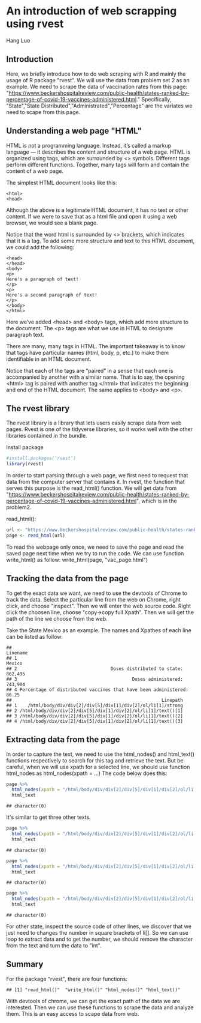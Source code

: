 # An introduction of web scrapping using rvest

Hang Luo




## Introduction
Here, we briefly introduce how to do web scraping with R and mainly the usage of R package "rvest". We will use the data from problem set 2 as an example. We need to scrape the data of vaccination rates from this page: "https://www.beckershospitalreview.com/public-health/states-ranked-by-percentage-of-covid-19-vaccines-administered.html." Specifically, "State","State Distributed","Administrated","Percentage" are the variates we need to scape from this page.

## Understanding a web page "HTML"

HTML is not a programming language. Instead, it’s called a markup language — it describes the content and structure of a web page. HTML is organized using tags, which are surrounded by <> symbols. Different tags perform different functions. Together, many tags will form and contain the content of a web page.

The simplest HTML document looks like this:

```{}
<html>
<head>
```

Although the above is a legitimate HTML document, it has no text or other content. If we were to save that as a html file and open it using a web browser, we would see a blank page.

Notice that the word html is surrounded by <> brackets, which indicates that it is a tag. To add some more structure and text to this HTML document, we could add the following:

```{}
<head>
</head>
<body>
<p>
Here's a paragraph of text!
</p>
<p>
Here's a second paragraph of text!
</p>
</body>
</html>
```

Here we’ve added \<head> and \<body> tags, which add more structure to the document. The \<p> tags are what we use in HTML to designate paragraph text.

There are many, many tags in HTML. The important takeaway is to know that tags have particular names (html, body, p, etc.) to make them identifiable in an HTML document.

Notice that each of the tags are “paired” in a sense that each one is accompanied by another with a similar name. That is to say, the opening \<html> tag is paired with another tag \</html> that indicates the beginning and end of the HTML document. The same applies to \<body> and \<p>.


## The rvest library

The rvest library is a library that lets users easily scrape data from web pages. Rvest is one of the tidyverse libraries, so it works well with the other libraries contained in the bundle. 

Install package

```r
#install.packages('rvest')
library(rvest)
```

In order to start parsing through a web page, we first need to request that data from the computer server that contains it. In rvest, the function that serves this purpose is the read_html() function. 
We will get data from "https://www.beckershospitalreview.com/public-health/states-ranked-by-percentage-of-covid-19-vaccines-administered.html", which is in the problem2.

read_html():

```r
url <- "https://www.beckershospitalreview.com/public-health/states-ranked-by-percentage-of-covid-19-vaccines-administered.html"
page <- read_html(url)
```

To read the webpage only once, we need to save the page and read the saved page next time when we try to run the code. We can use function write_html() as follow:
write_html(page, "vac_page.html")

## Tracking the data from the page

To get the exact data we want, we need to use the devtools of Chrome to track the data. Select the particular line from the web on Chrome, right click, and choose "inspect". Then we will enter the web source code. Right click the choosen line, choose "copy->copy full Xpath". Then we will get the path of the line we choose from the web.

Take the State Mexico as an example. The names and Xpathes of each line can be listed as follow:  


```
##                                                                Linename
## 1                                                                Mexico
## 2                                   Doses distributed to state: 862,495
## 3                                           Doses administered: 743,904
## 4 Percentage of distributed vaccines that have been administered: 86.25
##                                                        Linepath
## 1    /html/body/div/div[2]/div[5]/div[1]/div[2]/ol/li[1]/strong
## 2 /html/body/div/div[2]/div[5]/div[1]/div[2]/ol/li[1]/text()[1]
## 3 /html/body/div/div[2]/div[5]/div[1]/div[2]/ol/li[1]/text()[2]
## 4 /html/body/div/div[2]/div[5]/div[1]/div[2]/ol/li[1]/text()[3]
```

## Extracting data from the page

In order to capture the text, we need to use the html_nodes() and html_text() functions respectively to search for this tag and retrieve the text. But be careful, when we will use xpath for a selected line, we should use function html_nodes as html_nodes(xpath = ...) The code below does this:


```r
page %>%
  html_nodes(xpath = "/html/body/div/div[2]/div[5]/div[1]/div[2]/ol/li[1]/strong") %>%
  html_text
```

```
## character(0)
```

It's similar to get three other texts.


```r
page %>%
  html_nodes(xpath = "/html/body/div/div[2]/div[5]/div[1]/div[2]/ol/li[1]/text()[1]") %>%
  html_text
```

```
## character(0)
```

```r
page %>%
  html_nodes(xpath = "/html/body/div/div[2]/div[5]/div[1]/div[2]/ol/li[1]/text()[2]") %>%
  html_text
```

```
## character(0)
```

```r
page %>%
  html_nodes(xpath = "/html/body/div/div[2]/div[5]/div[1]/div[2]/ol/li[1]/text()[3]") %>%
  html_text
```

```
## character(0)
```


For other state, inspect the source code of other lines, we discover that we just need to changes the number in square brackets of li[]. So we can use loop to extract data and to get the number, we should remove the character from the text and turn the data to "int".

## Summary

For the package "rvest", there are four functions:


```
## [1] "read_html()"  "write_html()" "html_nodes()" "html_text()"
```

With devtools of chrome, we can get the exact path of the data we are interested. Then we can use these functions to scrape the data and analyze them. This is an easy access to scape data from web.




